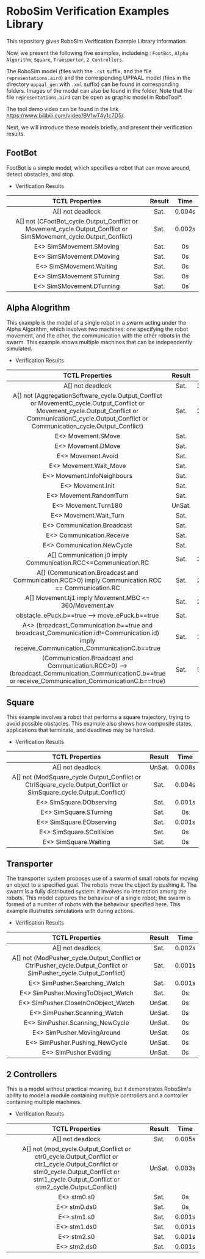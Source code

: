 # RoboSim Verification Examples Library

This repository gives RoboSim Verification Example Library information.

Now, we present the following five examples, includeing : `FootBot`, `Alpha Algorithm`, `Square`, `Transporter`, `2 Controllers`.

The RoboSim model (files with the `.rst` suffix, and the file `representations.aird`) and the corresponding UPPAAL model (files in the directory `uppaal_gen` with `.xml` suffix) can be found in corresponding folders. Images of the model can also be found in the folder. Note that the file `representations.aird` can be open as graphic model in RoboTool*.

The tool demo video can be found in the link https://www.bilibili.com/video/BV1wT4y1c7D5/.

Next, we will introduce these models briefly, and present their verification results.

## FootBot

FootBot is a simple model, which specifies a robot that can move around, detect obstacles, and stop.

- Verification Results

|  TCTL Properties  | Result |  Time |
| :---:| :----: | :----: |
| A[] not deadlock | Sat. | 0.004s |
| A[] not (CFootBot_cycle.Output_Conflict or Movement_cycle.Output_Conflict or SimSMovement_cycle.Output_Conflict) | Sat. | 0.002s |
| E<> SimSMovement.SMoving | Sat. | 0s |
| E<> SimSMovement.DMoving | Sat. | 0s |
| E<> SimSMovement.Waiting | Sat. | 0s |
| E<> SimSMovement.STurning | Sat. | 0s |
| E<> SimSMovement.DTurning | Sat. | 0s |


## Alpha Alogrithm

This example is the model of a single robot in a swarm acting under the Alpha Algorithm, which involves two machines: one specifying the robot movement, and the other, the communication with the other robots in the swarm. This example shows multiple machines that can be independently simulated. 

- Verification Results

|  TCTL Properties  | Result |  Time |
| :---:| :----: | :----: |
| A[] not deadlock | Sat. | 35.810s |
| A[] not (AggregationSoftware_cycle.Output_Conflict or MovementC_cycle.Output_Conflict or Movement_cycle.Output_Conflict or CommunicationC_cycle.Output_Conflict or Communication_cycle.Output_Conflict) | Sat. | 22.180s |
| E<> Movement.SMove | Sat. | 0.002s |
| E<> Movement.DMove | Sat. | 0.002s |
| E<> Movement.Avoid | Sat. | 0.029s |
| E<> Movement.Wait_Move | Sat. | 0.033s |
| E<> Movement.InfoNeighbours | Sat. | 0.887s |
| E<> Movement.Init | Sat. | 0.983s |
| E<> Movement.RandomTurn | Sat. | 0.786s |
| E<> Movement.Turn180 | UnSat. | 17.48s |
| E<> Movement.Wait_Turn | Sat. | 1.067s |
| E<> Communication.Broadcast | Sat. | 0.001s |
| E<> Communication.Receive | Sat. | 0.001s |
| E<> Communication.NewCycle | Sat. | 0s |
| A[] Communication.j0 imply Communication.RCC<=Communication.RC | Sat. | 22.287s |
| A[] (Communication.Broadcast and Communication.RCC>0) imply  Communication.RCC == Communication.RC | Sat. | 21.706s |
| A[] Movement.tj1 imply Movement.MBC <= 360/Movement.av | Sat. | 21.637s |
| obstacle_ePuck.b==true --> move_ePuck.b==true | Sat. | 2.091s |
| A<> (broadcast_Communication.b==true and broadcast_Communication.id!=Communication.id) imply receive_Communication_CommunicationC.b==true | Sat. | 19.617s |
| (Communication.Broadcast and Communication.RCC>0) --> (broadcast_Communication_CommunicationC.b==true or receive_Communication_CommunicationC.b==true) | Sat. | 50.295s |


## Square

This example involves a robot that performs a square trajectory, trying to avoid possible obstacles. This example also shows how composite states, applications that terminate, and deadlines may be handled.

- Verification Results

|  TCTL Properties  | Result |  Time |
| :---:| :----: | :----: |
| A[] not deadlock | UnSat. | 0.008s |
| A[] not (ModSquare_cycle.Output_Conflict or CtrlSquare_cycle.Output_Conflict or SimSquare_cycle.Output_Conflict) | Sat. | 0.004s |
| E<> SimSquare.DObserving | Sat. | 0.001s |
| E<> SimSquare.STurning | Sat. | 0s |
| E<> SimSquare.EObserving | Sat. | 0.001s |
| E<> SimSquare.SCollision | Sat. | 0s |
| E<> SimSquare.Waiting | Sat. | 0s |


## Transporter

The transporter system proposes use of a swarm of small robots for moving an object to a specified goal. The robots move the object by pushing it. The swarm is a fully distributed system: it involves no interaction among the robots. This model captures the behaviour of a single robot; the swarm is formed of a number of robots with the behaviour specified here. This example illustrates simulations with during actions.

- Verification Results

|  TCTL Properties  | Result |  Time |
| :---:| :----: | :----: |
| A[] not deadlock | Sat. | 0.002s |
| A[] not (ModPusher_cycle.Output_Conflict or CtrlPusher_cycle.Output_Conflict or SimPusher_cycle.Output_Conflict) | Sat. | 0.001s |
| E<> SimPusher.Searching_Watch | Sat. | 0.001s |
| E<> SimPusher.MovingToObject_Watch | Sat. | 0s |
| E<> SimPusher.CloseInOnObject_Watch | UnSat. | 0s |
| E<> SimPusher.Scanning_Watch | UnSat. | 0s |
| E<> SimPusher.Scanning_NewCycle | UnSat. | 0s |
| E<> SimPusher.MovingAround | UnSat. | 0s |
| E<> SimPusher.Pushing_NewCycle | UnSat. | 0s |
| E<> SimPusher.Evading | UnSat. | 0s |


## 2 Controllers

This is a model without practical meaning, but it demonstrates RoboSim's ability to model a module containing multiple controllers and a controller containing multiple machines.

- Verification Results

|  TCTL Properties  | Result |  Time |
| :---:| :----: | :----: |
| A[] not deadlock | Sat. | 0.005s |
| A[] not (mod_cycle.Output_Conflict or ctr0_cycle.Output_Conflict or ctr1_cycle.Output_Conflict or stm0_cycle.Output_Conflict or stm1_cycle.Output_Conflict or stm2_cycle.Output_Conflict) | UnSat. | 0.003s |
| E<> stm0.s0 | Sat. | 0s |
| E<> stm0.ds0 | Sat. | 0s |
| E<> stm1.s0 | Sat. | 0.001s |
| E<> stm1.ds0 | Sat. | 0.001s |
| E<> stm2.s0 | Sat. | 0.001s |
| E<> stm2.ds0 | Sat. | 0.001s |

